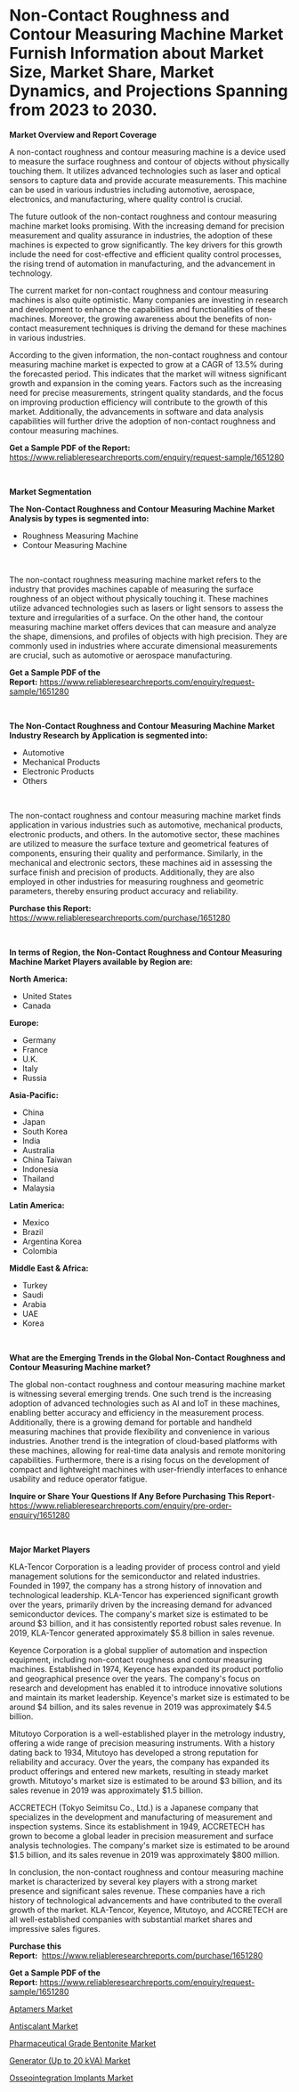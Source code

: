<p><h1>Non-Contact Roughness and Contour Measuring Machine Market Furnish Information about Market Size, Market Share, Market Dynamics, and Projections Spanning from 2023 to 2030.</h1></p><p><strong>Market Overview and Report Coverage</strong></p>
<p><p>A non-contact roughness and contour measuring machine is a device used to measure the surface roughness and contour of objects without physically touching them. It utilizes advanced technologies such as laser and optical sensors to capture data and provide accurate measurements. This machine can be used in various industries including automotive, aerospace, electronics, and manufacturing, where quality control is crucial.</p><p>The future outlook of the non-contact roughness and contour measuring machine market looks promising. With the increasing demand for precision measurement and quality assurance in industries, the adoption of these machines is expected to grow significantly. The key drivers for this growth include the need for cost-effective and efficient quality control processes, the rising trend of automation in manufacturing, and the advancement in technology.</p><p>The current market for non-contact roughness and contour measuring machines is also quite optimistic. Many companies are investing in research and development to enhance the capabilities and functionalities of these machines. Moreover, the growing awareness about the benefits of non-contact measurement techniques is driving the demand for these machines in various industries.</p><p>According to the given information, the non-contact roughness and contour measuring machine market is expected to grow at a CAGR of 13.5% during the forecasted period. This indicates that the market will witness significant growth and expansion in the coming years. Factors such as the increasing need for precise measurements, stringent quality standards, and the focus on improving production efficiency will contribute to the growth of this market. Additionally, the advancements in software and data analysis capabilities will further drive the adoption of non-contact roughness and contour measuring machines.</p></p>
<p><strong>Get a Sample PDF of the Report:</strong> <a href="https://www.reliableresearchreports.com/enquiry/request-sample/1651280">https://www.reliableresearchreports.com/enquiry/request-sample/1651280</a></p>
<p>&nbsp;</p>
<p><strong>Market Segmentation</strong></p>
<p><strong>The Non-Contact Roughness and Contour Measuring Machine Market Analysis by types is segmented into:</strong></p>
<p><ul><li>Roughness Measuring Machine</li><li>Contour Measuring Machine</li></ul></p>
<p>&nbsp;</p>
<p><p>The non-contact roughness measuring machine market refers to the industry that provides machines capable of measuring the surface roughness of an object without physically touching it. These machines utilize advanced technologies such as lasers or light sensors to assess the texture and irregularities of a surface. On the other hand, the contour measuring machine market offers devices that can measure and analyze the shape, dimensions, and profiles of objects with high precision. They are commonly used in industries where accurate dimensional measurements are crucial, such as automotive or aerospace manufacturing.</p></p>
<p><strong>Get a Sample PDF of the Report:</strong>&nbsp;<a href="https://www.reliableresearchreports.com/enquiry/request-sample/1651280">https://www.reliableresearchreports.com/enquiry/request-sample/1651280</a></p>
<p>&nbsp;</p>
<p><strong>The Non-Contact Roughness and Contour Measuring Machine Market Industry Research by Application is segmented into:</strong></p>
<p><ul><li>Automotive</li><li>Mechanical Products</li><li>Electronic Products</li><li>Others</li></ul></p>
<p>&nbsp;</p>
<p><p>The non-contact roughness and contour measuring machine market finds application in various industries such as automotive, mechanical products, electronic products, and others. In the automotive sector, these machines are utilized to measure the surface texture and geometrical features of components, ensuring their quality and performance. Similarly, in the mechanical and electronic sectors, these machines aid in assessing the surface finish and precision of products. Additionally, they are also employed in other industries for measuring roughness and geometric parameters, thereby ensuring product accuracy and reliability.</p></p>
<p><strong>Purchase this Report:</strong>&nbsp; <a href="https://www.reliableresearchreports.com/purchase/1651280">https://www.reliableresearchreports.com/purchase/1651280</a></p>
<p>&nbsp;</p>
<p><strong>In terms of Region, the Non-Contact Roughness and Contour Measuring Machine Market Players available by Region are:</strong></p>
<p>
    <p> <strong> North America: </strong>
        <ul>
            <li>United States</li>
            <li>Canada</li>
        </ul>
        </p> 
    <p> <strong> Europe: </strong>
        <ul>
            <li>Germany</li>
            <li>France</li>
            <li>U.K.</li>
            <li>Italy</li>
            <li>Russia</li>
        </ul>
        </p> 
    <p> <strong> Asia-Pacific: </strong>
        <ul>
            <li>China</li>
            <li>Japan</li>
            <li>South Korea</li>
            <li>India</li>
            <li>Australia</li>
            <li>China Taiwan</li>
            <li>Indonesia</li>
            <li>Thailand</li>
            <li>Malaysia</li>
        </ul>
        </p> 
    <p> <strong> Latin America: </strong>
        <ul>
            <li>Mexico</li>
            <li>Brazil</li>
            <li>Argentina Korea</li>
            <li>Colombia</li>
        </ul>
        </p> 
    <p> <strong> Middle East & Africa: </strong>
        <ul>
            <li>Turkey</li>
            <li>Saudi</li>
            <li>Arabia</li>
            <li>UAE</li>
            <li>Korea</li>
        </ul>
    </p>
    </p>
<p>&nbsp;</p>
<p><strong>What are the Emerging Trends in the Global Non-Contact Roughness and Contour Measuring Machine market?</strong></p>
<p><p>The global non-contact roughness and contour measuring machine market is witnessing several emerging trends. One such trend is the increasing adoption of advanced technologies such as AI and IoT in these machines, enabling better accuracy and efficiency in the measurement process. Additionally, there is a growing demand for portable and handheld measuring machines that provide flexibility and convenience in various industries. Another trend is the integration of cloud-based platforms with these machines, allowing for real-time data analysis and remote monitoring capabilities. Furthermore, there is a rising focus on the development of compact and lightweight machines with user-friendly interfaces to enhance usability and reduce operator fatigue.</p></p>
<p><strong>Inquire or Share Your Questions If Any Before Purchasing This Report</strong>- <a href="https://www.reliableresearchreports.com/enquiry/pre-order-enquiry/1651280">https://www.reliableresearchreports.com/enquiry/pre-order-enquiry/1651280</a></p>
<p>&nbsp;</p>
<p><strong>Major Market Players</strong></p>
<p><p>KLA-Tencor Corporation is a leading provider of process control and yield management solutions for the semiconductor and related industries. Founded in 1997, the company has a strong history of innovation and technological leadership. KLA-Tencor has experienced significant growth over the years, primarily driven by the increasing demand for advanced semiconductor devices. The company's market size is estimated to be around $3 billion, and it has consistently reported robust sales revenue. In 2019, KLA-Tencor generated approximately $5.8 billion in sales revenue.</p><p>Keyence Corporation is a global supplier of automation and inspection equipment, including non-contact roughness and contour measuring machines. Established in 1974, Keyence has expanded its product portfolio and geographical presence over the years. The company's focus on research and development has enabled it to introduce innovative solutions and maintain its market leadership. Keyence's market size is estimated to be around $4 billion, and its sales revenue in 2019 was approximately $4.5 billion.</p><p>Mitutoyo Corporation is a well-established player in the metrology industry, offering a wide range of precision measuring instruments. With a history dating back to 1934, Mitutoyo has developed a strong reputation for reliability and accuracy. Over the years, the company has expanded its product offerings and entered new markets, resulting in steady market growth. Mitutoyo's market size is estimated to be around $3 billion, and its sales revenue in 2019 was approximately $1.5 billion.</p><p>ACCRETECH (Tokyo Seimitsu Co., Ltd.) is a Japanese company that specializes in the development and manufacturing of measurement and inspection systems. Since its establishment in 1949, ACCRETECH has grown to become a global leader in precision measurement and surface analysis technologies. The company's market size is estimated to be around $1.5 billion, and its sales revenue in 2019 was approximately $800 million.</p><p>In conclusion, the non-contact roughness and contour measuring machine market is characterized by several key players with a strong market presence and significant sales revenue. These companies have a rich history of technological advancements and have contributed to the overall growth of the market. KLA-Tencor, Keyence, Mitutoyo, and ACCRETECH are all well-established companies with substantial market shares and impressive sales figures.</p></p>
<p><strong>Purchase this Report:</strong>&nbsp;&nbsp;<a href="https://www.reliableresearchreports.com/purchase/1651280">https://www.reliableresearchreports.com/purchase/1651280</a></p>
<p></p>
<p><strong>Get a Sample PDF of the Report:</strong>&nbsp;<a href="https://www.reliableresearchreports.com/enquiry/request-sample/1651280">https://www.reliableresearchreports.com/enquiry/request-sample/1651280</a></p>
<p><p><a href="https://medium.com/@sk99912151/aptamers-market-insight-market-trends-growth-forecasted-from-2023-to-2030-2397b4fbdf55">Aptamers Market</a></p><p><a href="https://medium.com/@ikeschumm/antiscalant-market-size-growth-forecast-2023-2030-22d0108eea3d">Antiscalant Market</a></p><p><a href="https://www.linkedin.com/pulse/pharmaceutical-grade-bentonite-market-size-2023-2030-global/">Pharmaceutical Grade Bentonite Market</a></p><p><a href="https://www.linkedin.com/pulse/generator-up-20-kva-market-size-share-global-analysis/">Generator (Up to 20 kVA) Market</a></p><p><a href="https://www.linkedin.com/pulse/osseointegration-implants-market-challenges-opportunities-growth/">Osseointegration Implants Market</a></p></p>